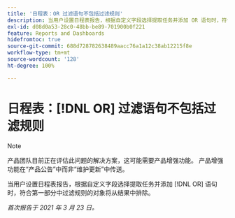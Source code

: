 ```yaml
---
title: '日程表：OR 过滤语句不包括过滤规则'
description: 当用户设置日程表报告，根据自定义字段选择提取任务并添加 OR 语句时，符合第一部分中过滤规则的对象将从结果中排除。
exl-id: d08d0a53-28c0-48bb-be89-701900b0f221
feature: Reports and Dashboards
hidefromtoc: true
source-git-commit: 688d728782638489aacc76a1a12c38ab12215f8e
workflow-type: tm+mt
source-wordcount: '128'
ht-degree: 100%

---
```


# 日程表：[!DNL OR] 过滤语句不包括过滤规则

>[!NOTE]
>
>产品团队目前正在评估此问题的解决方案，这可能需要产品增强功能。 产品增强功能在“产品公告”中而非“维护更新”中传送。

当用户设置日程表报告，根据自定义字段选择提取任务并添加 [!DNL OR] 语句时，符合第一部分中过滤规则的对象将从结果中排除。

_首次报告于 2021 年 3 月 23 日。_
